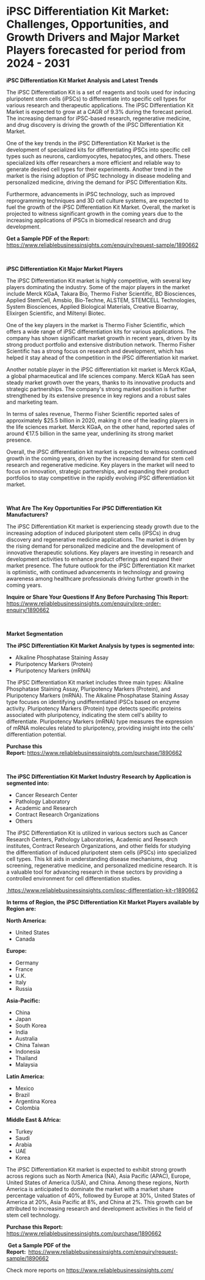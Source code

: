 <p><h1>iPSC Differentiation Kit Market: Challenges, Opportunities, and Growth Drivers and Major Market Players forecasted for period from 2024 - 2031</h1></p><p><strong>iPSC Differentiation Kit Market Analysis and Latest Trends</strong></p>
<p><p>The iPSC Differentiation Kit is a set of reagents and tools used for inducing pluripotent stem cells (iPSCs) to differentiate into specific cell types for various research and therapeutic applications. The iPSC Differentiation Kit Market is expected to grow at a CAGR of 9.3% during the forecast period. The increasing demand for iPSC-based research, regenerative medicine, and drug discovery is driving the growth of the iPSC Differentiation Kit Market.</p><p>One of the key trends in the iPSC Differentiation Kit Market is the development of specialized kits for differentiating iPSCs into specific cell types such as neurons, cardiomyocytes, hepatocytes, and others. These specialized kits offer researchers a more efficient and reliable way to generate desired cell types for their experiments. Another trend in the market is the rising adoption of iPSC technology in disease modeling and personalized medicine, driving the demand for iPSC Differentiation Kits.</p><p>Furthermore, advancements in iPSC technology, such as improved reprogramming techniques and 3D cell culture systems, are expected to fuel the growth of the iPSC Differentiation Kit Market. Overall, the market is projected to witness significant growth in the coming years due to the increasing applications of iPSCs in biomedical research and drug development.</p></p>
<p><strong>Get a Sample PDF of the Report:&nbsp;</strong> <a href="https://www.reliablebusinessinsights.com/enquiry/request-sample/1890662">https://www.reliablebusinessinsights.com/enquiry/request-sample/1890662</a></p>
<p>&nbsp;</p>
<p><strong>iPSC Differentiation Kit Major Market Players</strong></p>
<p><p>The iPSC Differentiation Kit market is highly competitive, with several key players dominating the industry. Some of the major players in the market include Merck KGaA, Takara Bio, Thermo Fisher Scientific, BD Biosciences, Applied StemCell, Amsbio, Bio-Techne, ALSTEM, STEMCELL Technologies, System Biosciences, Applied Biological Materials, Creative Bioarray, Elixirgen Scientific, and Miltenyi Biotec.</p><p>One of the key players in the market is Thermo Fisher Scientific, which offers a wide range of iPSC differentiation kits for various applications. The company has shown significant market growth in recent years, driven by its strong product portfolio and extensive distribution network. Thermo Fisher Scientific has a strong focus on research and development, which has helped it stay ahead of the competition in the iPSC differentiation kit market.</p><p>Another notable player in the iPSC differentiation kit market is Merck KGaA, a global pharmaceutical and life sciences company. Merck KGaA has seen steady market growth over the years, thanks to its innovative products and strategic partnerships. The company's strong market position is further strengthened by its extensive presence in key regions and a robust sales and marketing team.</p><p>In terms of sales revenue, Thermo Fisher Scientific reported sales of approximately $25.5 billion in 2020, making it one of the leading players in the life sciences market. Merck KGaA, on the other hand, reported sales of around €17.5 billion in the same year, underlining its strong market presence.</p><p>Overall, the iPSC differentiation kit market is expected to witness continued growth in the coming years, driven by the increasing demand for stem cell research and regenerative medicine. Key players in the market will need to focus on innovation, strategic partnerships, and expanding their product portfolios to stay competitive in the rapidly evolving iPSC differentiation kit market.</p></p>
<p>&nbsp;</p>
<p><strong>What Are The Key Opportunities For iPSC Differentiation Kit Manufacturers?</strong></p>
<p><p>The iPSC Differentiation Kit market is experiencing steady growth due to the increasing adoption of induced pluripotent stem cells (iPSCs) in drug discovery and regenerative medicine applications. The market is driven by the rising demand for personalized medicine and the development of innovative therapeutic solutions. Key players are investing in research and development activities to enhance product offerings and expand their market presence. The future outlook for the iPSC Differentiation Kit market is optimistic, with continued advancements in technology and growing awareness among healthcare professionals driving further growth in the coming years.</p></p>
<p><strong>Inquire or Share Your Questions If Any Before Purchasing This Report:</strong> <a href="https://www.reliablebusinessinsights.com/enquiry/pre-order-enquiry/1890662">https://www.reliablebusinessinsights.com/enquiry/pre-order-enquiry/1890662</a></p>
<p>&nbsp;</p>
<p><strong>Market Segmentation</strong></p>
<p><strong>The iPSC Differentiation Kit Market Analysis by types is segmented into:</strong></p>
<p><ul><li>Alkaline Phosphatase Staining Assay</li><li>Pluripotency Markers (Protein)</li><li>Pluripotency Markers (mRNA)</li></ul></p>
<p><p>The iPSC Differentiation Kit market includes three main types: Alkaline Phosphatase Staining Assay, Pluripotency Markers (Protein), and Pluripotency Markers (mRNA). The Alkaline Phosphatase Staining Assay type focuses on identifying undifferentiated iPSCs based on enzyme activity. Pluripotency Markers (Protein) type detects specific proteins associated with pluripotency, indicating the stem cell's ability to differentiate. Pluripotency Markers (mRNA) type measures the expression of mRNA molecules related to pluripotency, providing insight into the cells' differentiation potential.</p></p>
<p><strong>Purchase this Report:&nbsp;</strong><a href="https://www.reliablebusinessinsights.com/purchase/1890662">https://www.reliablebusinessinsights.com/purchase/1890662</a></p>
<p>&nbsp;</p>
<p><strong>The iPSC Differentiation Kit Market Industry Research by Application is segmented into:</strong></p>
<p><ul><li>Cancer Research Center</li><li>Pathology Laboratory</li><li>Academic and Research</li><li>Contract Research Organizations</li><li>Others</li></ul></p>
<p><p>The iPSC Differentiation Kit is utilized in various sectors such as Cancer Research Centers, Pathology Laboratories, Academic and Research institutes, Contract Research Organizations, and other fields for studying the differentiation of induced pluripotent stem cells (iPSCs) into specialized cell types. This kit aids in understanding disease mechanisms, drug screening, regenerative medicine, and personalized medicine research. It is a valuable tool for advancing research in these sectors by providing a controlled environment for cell differentiation studies.</p></p>
<p><a href="https://www.reliablebusinessinsights.com/ipsc-differentiation-kit-r1890662">&nbsp;https://www.reliablebusinessinsights.com/ipsc-differentiation-kit-r1890662</a></p>
<p><strong>In terms of Region, the iPSC Differentiation Kit Market Players available by Region are:</strong></p>
<p>
    <p> <strong> North America: </strong>
        <ul>
            <li>United States</li>
            <li>Canada</li>
        </ul>
        </p> 
    <p> <strong> Europe: </strong>
        <ul>
            <li>Germany</li>
            <li>France</li>
            <li>U.K.</li>
            <li>Italy</li>
            <li>Russia</li>
        </ul>
        </p> 
    <p> <strong> Asia-Pacific: </strong>
        <ul>
            <li>China</li>
            <li>Japan</li>
            <li>South Korea</li>
            <li>India</li>
            <li>Australia</li>
            <li>China Taiwan</li>
            <li>Indonesia</li>
            <li>Thailand</li>
            <li>Malaysia</li>
        </ul>
        </p> 
    <p> <strong> Latin America: </strong>
        <ul>
            <li>Mexico</li>
            <li>Brazil</li>
            <li>Argentina Korea</li>
            <li>Colombia</li>
        </ul>
        </p> 
    <p> <strong> Middle East & Africa: </strong>
        <ul>
            <li>Turkey</li>
            <li>Saudi</li>
            <li>Arabia</li>
            <li>UAE</li>
            <li>Korea</li>
        </ul>
    </p>
    </p>
<p><p>The iPSC Differentiation Kit market is expected to exhibit strong growth across regions such as North America (NA), Asia Pacific (APAC), Europe, United States of America (USA), and China. Among these regions, North America is anticipated to dominate the market with a market share percentage valuation of 40%, followed by Europe at 30%, United States of America at 20%, Asia Pacific at 8%, and China at 2%. This growth can be attributed to increasing research and development activities in the field of stem cell technology.</p></p>
<p><strong>Purchase this Report: </strong><a href="https://www.reliablebusinessinsights.com/purchase/1890662">https://www.reliablebusinessinsights.com/purchase/1890662</a></p>
<p>&nbsp;<strong>Get a Sample PDF of the Report:&nbsp;&nbsp;</strong><a href="https://www.reliablebusinessinsights.com/enquiry/request-sample/1890662">https://www.reliablebusinessinsights.com/enquiry/request-sample/1890662</a></p>
<p><strong></strong></p>
<p>Check more reports on <a href="https://www.reliablebusinessinsights.com/">https://www.reliablebusinessinsights.com/</a></p>
